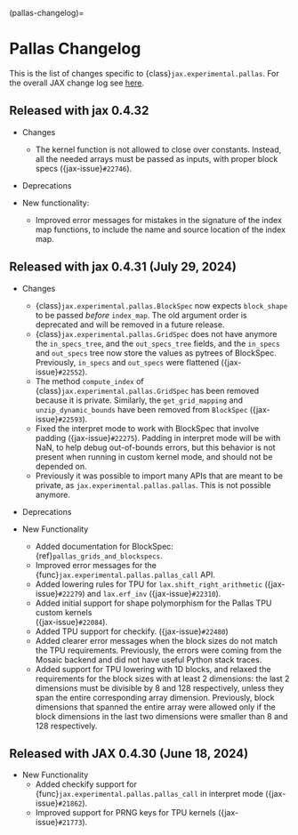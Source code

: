 (pallas-changelog)=

# Pallas Changelog

<!--* freshness: { reviewed: '2024-07-11' } *-->

This is the list of changes specific to {class}`jax.experimental.pallas`.
For the overall JAX change log see [here](https://jax.readthedocs.io/en/latest/changelog.html).

<!--
Remember to align the itemized text with the first line of an item within a list.
-->

## Released with jax 0.4.32

* Changes
  * The kernel function is not allowed to close over constants. Instead, all the needed arrays
    must be passed as inputs, with proper block specs ({jax-issue}`#22746`).

* Deprecations

* New functionality:
  * Improved error messages for mistakes in the signature of the index map functions,
    to include the name and source location of the index map.

##  Released with jax 0.4.31 (July 29, 2024)

* Changes
  * {class}`jax.experimental.pallas.BlockSpec` now expects `block_shape` to
    be passed *before* `index_map`. The old argument order is deprecated and
    will be removed in a future release.
  * {class}`jax.experimental.pallas.GridSpec` does not have anymore the `in_specs_tree`,
    and the `out_specs_tree` fields, and the `in_specs` and `out_specs` tree now
    store the values as pytrees of BlockSpec. Previously, `in_specs` and
    `out_specs` were flattened ({jax-issue}`#22552`).
  * The method `compute_index` of {class}`jax.experimental.pallas.GridSpec` has
    been removed because it is private. Similarly, the `get_grid_mapping` and
    `unzip_dynamic_bounds` have been removed from `BlockSpec` ({jax-issue}`#22593`).
  * Fixed the interpret mode to work with BlockSpec that involve padding
    ({jax-issue}`#22275`).
    Padding in interpret mode will be with NaN, to help debug out-of-bounds
    errors, but this behavior is not present when running in custom kernel mode,
    and should not be depended on.
  * Previously it was possible to import many APIs that are meant to be
    private, as `jax.experimental.pallas.pallas`. This is not possible anymore.


* Deprecations


* New Functionality
  * Added documentation for BlockSpec: {ref}`pallas_grids_and_blockspecs`.
  * Improved error messages for the {func}`jax.experimental.pallas.pallas_call`
    API.
  * Added lowering rules for TPU for `lax.shift_right_arithmetic` ({jax-issue}`#22279`)
    and `lax.erf_inv` ({jax-issue}`#22310`).
  * Added initial support for shape polymorphism for the Pallas TPU custom kernels\
    ({jax-issue}`#22084`).
  * Added TPU support for checkify. ({jax-issue}`#22480`)
  * Added clearer error messages when the block sizes do not match the TPU
    requirements. Previously, the errors were coming from the Mosaic backend
    and did not have useful Python stack traces.
  * Added support for TPU lowering with 1D blocks, and relaxed the requirements
    for the block sizes with at least 2 dimensions: the last 2 dimensions must
    be divisible by 8 and 128 respectively, unless they span the entire
    corresponding array dimension. Previously, block dimensions that spanned the
    entire array were allowed only if the block dimensions in the last two
    dimensions were smaller than 8 and 128 respectively.

## Released with JAX 0.4.30 (June 18, 2024)

* New Functionality
  * Added checkify support for {func}`jax.experimental.pallas.pallas_call` in
    interpret mode ({jax-issue}`#21862`).
  * Improved support for PRNG keys for TPU kernels ({jax-issue}`#21773`).




